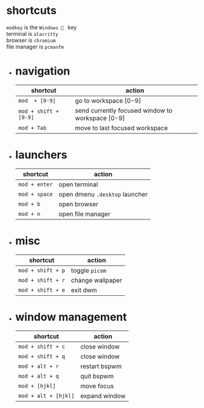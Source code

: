 # shortcuts

`modkey` is the `Windows  ` key <br>
terminal is `alacritty` <br>
browser is `chromium` <br>
file manager is `pcmanfm` <br>

- # navigation

  | shortcut              | action                                           |
  | --------------------- | ------------------------------------------------ |
  | `mod  + [0-9]`        | go to workspace [0-9]                            |
  | `mod + shift + [0-9]` | send currently focused window to workspace [0-9] |
  | `mod + Tab`           | move to last focused workspace                   |

- # launchers

  | shortcut      | action                         |
  | ------------- | ------------------------------ |
  | `mod + enter` | open terminal                  |
  | `mod + space` | open dmenu `.desktop` launcher |
  | `mod + b`     | open browser                   |
  | `mod + n`     | open file manager              |

- # misc

  | shortcut          | action           |
  | ----------------- | ---------------- |
  | `mod + shift + p` | toggle `picom`   |
  | `mod + shift + r` | change wallpaper |
  | `mod + shift + e` | exit dwm         |

- # window management
  | shortcut             | action        |
  | -------------------- | ------------- |
  | `mod + shift + c`    | close window  |
  | `mod + shift + q`    | close window  |
  | `mod + alt + r`      | restart bspwm |
  | `mod + alt + q`      | quit bspwm    |
  | `mod + [hjkl]`       | move focus    |
  | `mod + alt + [hjkl]` | expand window |

